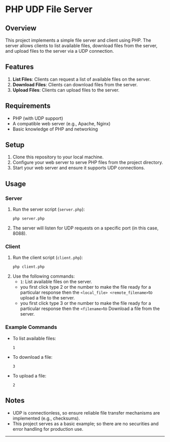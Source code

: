 # PHP UDP File Server

## Overview

This project implements a simple file server and client using PHP. The server allows clients to list available files, download files from the server, and upload files to the server via a UDP connection.

## Features

1. **List Files**: Clients can request a list of available files on the server.
2. **Download Files**: Clients can download files from the server.
3. **Upload Files**: Clients can upload files to the server.

## Requirements

- PHP (with UDP support)
- A compatible web server (e.g., Apache, Nginx)
- Basic knowledge of PHP and networking

## Setup

1. Clone this repository to your local machine.
2. Configure your web server to serve PHP files from the project directory.
3. Start your web server and ensure it supports UDP connections.

## Usage

### Server

1. Run the server script (`server.php`):
   ```
   php server.php
   ```
2. The server will listen for UDP requests on a specific port (in this case, 8088).

### Client

1. Run the client script (`client.php`):
   ```
   php client.php
   ```
2. Use the following commands:
   - `1`: List available files on the server.
   - you first click type 2 or the number to make the file ready for a particular response then the `<local_file> <remote_filename>`to upload a file to the server.
   - you first click type 3 or the number to make the file ready for a particular response then the `<filename>`to Download a file from the server.

### Example Commands

- To list available files:

  ```
  1
  ```

- To download a file:

  ```
  3
  ```

- To upload a file:
  ```
  2
  ```

## Notes

- UDP is connectionless, so ensure reliable file transfer mechanisms are implemented (e.g., checksums).
- This project serves as a basic example; so there are no securities and error handling for production use.

---
